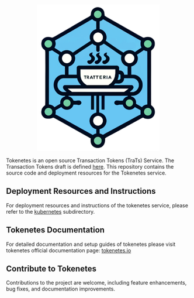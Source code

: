 <p align="center">
  <img src="docs/images/tokenetes-icon-final.png" alt="Tokenetes Logo" title="Tokenetes Logo" height="400">
</p>

Tokenetes is an open source Transaction Tokens (TraTs) Service. The Transaction Tokens draft is defined [here](https://datatracker.ietf.org/doc/draft-ietf-oauth-transaction-tokens/). This repository contains the source code and deployment resources for the Tokenetes service.

## Deployment Resources and Instructions
For deployment resources and instructions of the tokenetes service, please refer to the [kubernetes](https://github.com/tokenetes/tokenetes/tree/main/kubernetes) subdirectory.

## Tokenetes Documentation
For detailed documentation and setup guides of tokenetes please visit tokenetes official documentation page: [tokenetes.io](https://tokenetes.io)

## Contribute to Tokenetes
Contributions to the project are welcome, including feature enhancements, bug fixes, and documentation improvements.